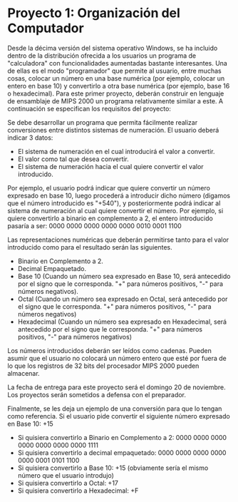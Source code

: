 # Proyecto 1: Organización del Computador


Desde la décima versión del sistema operativo Windows, se ha incluido dentro de la distribución ofrecida a los usuarios un programa de "calculadora" con funcionalidades aumentadas bastante interesantes. Una de ellas es el modo "programador" que permite al usuario, entre muchas cosas, colocar un número en una base numérica (por ejemplo, colocar un entero en base 10) y convertirlo a otra base numérica (por ejemplo, base 16 o hexadecimal). Para este primer proyecto, deberán construir en lenguaje de ensamblaje de MIPS 2000 un programa relativamente similar a este. A continuación se especifican los requisitos del proyecto:

Se debe desarrollar un programa que permita fácilmente realizar conversiones entre distintos sistemas de numeración. El usuario deberá indicar 3 datos: 
* El sistema de numeración en el cual introducirá el valor a convertir. 
* El valor como tal que desea convertir.
* El sistema de numeración hacia el cual quiere convertir el valor introducido.

Por ejemplo, el usuario podrá indicar que quiere convertir un número expresado en base 10, luego procederá a introducir dicho número (digamos que el número introducido es "+540"), y posteriormente podrá indicar al sistema de numeración al cual quiere convertir el número. Por ejemplo, si quiere convertirlo a binario en complemento a 2, el entero introducido pasaría a ser:
0000 0000 0000 0000 0000 0010 0001 1100

Las representaciones numéricas que deberán permitirse tanto para el valor introducido como para el resultado serán las siguientes.
* Binario en Complemento a 2.
* Decimal Empaquetado.
* Base 10 (Cuando un número sea expresado en Base 10, será antecedido por el signo que le corresponda. "+" para números positivos, "-" para números negativos).
* Octal (Cuando un número sea expresado en Octal, será antecedido por el signo que le corresponda. "+" para números positivos, "-" para números negativos)
* Hexadecimal  (Cuando un número sea expresado en Hexadecimal, será antecedido por el signo que le corresponda. "+" para números positivos, "-" para números negativos)

Los números introducidos deberán ser leídos como cadenas. Pueden asumir que el usuario no colocará un número entero que esté por fuera de lo que los registros de 32 bits del procesador MIPS 2000 pueden almacenar.

La fecha de entrega para este proyecto será el domingo 20 de noviembre. Los proyectos serán sometidos a defensa con el preparador.

Finalmente, se les deja un ejemplo de una conversión para que lo tengan como referencia. Si el usuario pide convertir el siguiente número expresado en Base 10: +15

* Si quisiera convertirlo a Binario en Complemento a 2: 0000 0000 0000 0000 0000 0000 0000 1111
* Si quisiera convertirlo a decimal empaquetado: 0000 0000 0000 0000 0000 0001 0101 1100
* Si quisiera convertirlo a Base 10: +15 (obviamente sería el mismo número que el usuario introdujo)
* Si quisiera convertirlo a Octal: +17
* Si quisiera convertirlo a Hexadecimal: +F
